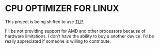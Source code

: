 # CPU OPTIMIZER FOR LINUX
This project is being shifted to use [TLP](https://github.com/linrunner/TLP).

I'll be not providing support for AMD and other processors because of hardware limitations. I don't have the ability to buy a another device. I'd be really appreciated if someone is willing to contribute.